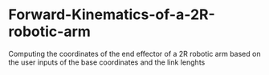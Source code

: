 # Forward-Kinematics-of-a-2R-robotic-arm
Computing the coordinates of the end effector of a 2R robotic arm based on the user inputs of the base coordinates and the link lenghts
